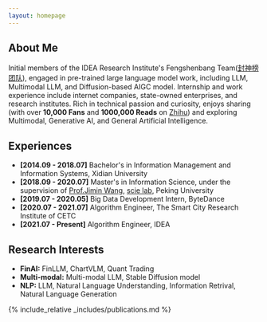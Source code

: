 ```yaml
---
layout: homepage
---
```


## About Me

Initial members of the IDEA Research Institute's Fengshenbang Team([封神榜团队](https://huggingface.co/IDEA-CCNL)), engaged in pre-trained large language model work, including LLM, Multimodal LLM, and Diffusion-based AIGC model. Internship and work experience include internet companies, state-owned enterprises, and research institutes. Rich in technical passion and curiosity, enjoys sharing (with over <strong>10,000 Fans</strong> and <strong>1000,000 Reads</strong> on [Zhihu](https://www.zhihu.com/people/wxj630)) and exploring Multimodal, Generative AI, and General Artificial Intelligence.

## Experiences

- **[2014.09 - 2018.07]** Bachelor's in Information Management and Information Systems, Xidian University
- **[2018.09 - 2020.07]** Master's in Information Science, under the supervision of [Prof.Jimin Wang](http://www.im.pku.edu.cn/szll/xxxwyjs/wjm/index.htm), [scie lab](https://scie.pku.edu.cn/), Peking University
- **[2019.07 - 2020.05]** Big Data Development Intern, ByteDance
- **[2020.07 - 2021.07]** Algorithm Engineer, The Smart City Research Institute of CETC
- **[2021.07 - Present]** Algorithm Engineer, IDEA


## Research Interests

- **FinAI:** FinLLM, ChartVLM, Quant Trading
- **Multi-modal:** Multi-modal LLM, Stable Diffusion model
- **NLP:** LLM, Natural Language Understanding, Information Retrival, Natural Language Generation

<!-- ## News

- **[Feb. 2020]** Our paper about incremental learning is accepted to CVPR 2020.
- **[Feb. 2020]** We will host the ACM Multimedia Asia 2020 conference in Singapore!
- **[Sept. 2019]** Our paper about few-shot learning is accepted to NeurIPS 2019.
- **[Mar. 2019]** Our paper about few-shot learning is accepted to CVPR 2019. -->

{% include_relative _includes/publications.md %}

<!-- {% include_relative _includes/services.md %} -->
